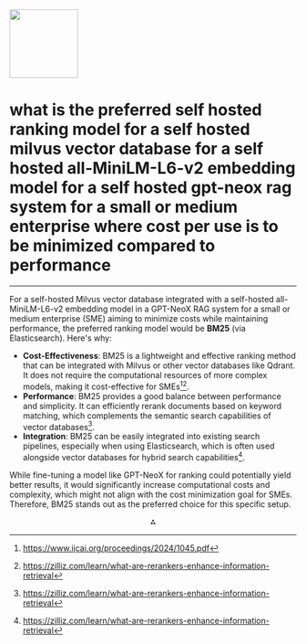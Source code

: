 <img src="https://r2cdn.perplexity.ai/pplx-full-logo-primary-dark%402x.png" class="logo" width="120"/>

# what is the preferred self hosted ranking model for a self hosted milvus vector database for a self hosted all-MiniLM-L6-v2 embedding model for a self hosted gpt-neox rag system for a small or medium enterprise where cost per use is to be minimized compared to performance

---
For a self-hosted Milvus vector database integrated with a self-hosted all-MiniLM-L6-v2 embedding model in a GPT-NeoX RAG system for a small or medium enterprise (SME) aiming to minimize costs while maintaining performance, the preferred ranking model would be **BM25** (via Elasticsearch). Here's why:

- **Cost-Effectiveness**: BM25 is a lightweight and effective ranking method that can be integrated with Milvus or other vector databases like Qdrant. It does not require the computational resources of more complex models, making it cost-effective for SMEs[^2][^5].
- **Performance**: BM25 provides a good balance between performance and simplicity. It can efficiently rerank documents based on keyword matching, which complements the semantic search capabilities of vector databases[^5].
- **Integration**: BM25 can be easily integrated into existing search pipelines, especially when using Elasticsearch, which is often used alongside vector databases for hybrid search capabilities[^5].

While fine-tuning a model like GPT-NeoX for ranking could potentially yield better results, it would significantly increase computational costs and complexity, which might not align with the cost minimization goal for SMEs. Therefore, BM25 stands out as the preferred choice for this specific setup.

<div style="text-align: center">⁂</div>

[^1]: https://www.shakudo.io/blog/top-9-vector-databases

[^2]: https://www.ijcai.org/proceedings/2024/1045.pdf

[^3]: https://www.reddit.com/r/vectordatabase/comments/1dcvyrm/choosing_a_vector_db_for_100_million_pages_of/

[^4]: https://zilliz.com/blog/why-milvus-makes-building-rag-easier-faster-cost-efficient

[^5]: https://zilliz.com/learn/what-are-rerankers-enhance-information-retrieval

[^6]: https://www.singlestore.com/blog/choosing-a-vector-database-for-your-gen-ai-stack/

[^7]: https://www.youtube.com/watch?v=AImwkZYbUvE

[^8]: https://zilliz.com/blog/cost-of-open-source-vector-databases-an-engineer-guide

[^9]: https://www.cloudraft.io/blog/top-5-vector-databases

[^10]: https://huggingface.co/sentence-transformers/all-MiniLM-L6-v2

[^11]: https://writingmate.ai/blog/the-best-embedding-models

[^12]: https://milvus.io/docs/comparison.md

[^13]: https://www.reddit.com/r/LocalLLaMA/comments/1e63m16/vector_database_pgvector_vs_milvus_vs_weaviate/

[^14]: https://milvus.io/docs/integrate_with_langchain.md

[^15]: https://www.datacamp.com/blog/the-top-5-vector-databases

[^16]: https://github.com/milvus-io/bootcamp/blob/master/bootcamp/model/embedding_functions.ipynb

[^17]: https://github.com/taishi-i/awesome-ChatGPT-repositories

[^18]: https://www.reddit.com/r/vectordatabase/comments/170j6zd/my_strategy_for_picking_a_vector_database_a/

[^19]: https://zilliz.com/learn/using-milvus-and-haystack-for-building-efficient-rag-pinepipes

[^20]: https://arxiv.org/html/2402.06196v2

